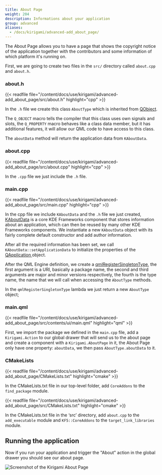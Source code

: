 ```yaml
---
title: About Page
weight: 204
description: Informations about your application
group: advanced
aliases:
  - /docs/kirigami/advanced-add_about_page/
---
```


The About Page allows you to have a page that shows the copyright notice of the application together with the contributors and some information of which platform it's running on.

First, we are going to create two files in the `src/` directory called `about.cpp` and `about.h`.

### about.h

{{< readfile file="/content/docs/use/kirigami/advanced-add_about_page/src/about.h" highlight="cpp" >}}

In the `.h` file we create this class `AboutType` which is inherited from [QObject](https://doc.qt.io/qt-5/qobject.html).


The `Q_OBJECT` macro tells the compiler that this class uses own signals and slots, the `Q_PROPERTY` macro behaves like a class data member, but it has additional features, it will allow our QML code to have access to this class.


The `aboutData` method will return the application data from `KAboutData`.

### about.cpp

{{< readfile file="/content/docs/use/kirigami/advanced-add_about_page/src/about.cpp" highlight="cpp" >}}

In the `.cpp` file we just include the `.h` file.

### main.cpp

{{< readfile file="/content/docs/use/kirigami/advanced-add_about_page/src/main.cpp" highlight="cpp" >}}

In the cpp file we include `KAboutData` and the `.h` file we just created, [KAboutData](docs:kcoreaddons;KAboutData) is a core KDE Frameworks component that stores information about an application, which can then be reused by many other KDE Frameworks components. We instantiate a new `KAboutData` object with its fairly complete default constructor and add author information.


After all the required information has been set, we call `KAboutData::setApplicationData` to initialize the properties of the [QApplication ](https://doc.qt.io/qt-5/qapplication.html) object.


After the QML Engine definition, we create a [qmlRegisterSingletonType](https://doc.qt.io/qt-5/qqmlengine.html#qmlRegisterSingletonType), the first argument is a URI, basically a package name, the second and third arguments are major and minor versions respectively, the fourth is the type name, the name that we will call when accessing the `AboutType` methods.

In the `qmlRegisterSingletonType` lambda we just return a new `AboutType` object;


### main.qml

{{< readfile file="/content/docs/use/kirigami/advanced-add_about_page/src/contents/ui/main.qml" highlight="qml" >}}

First, we import the package we defined in the `main.cpp` file, add a `Kirigami.Action` to our global drawer that will send us to the about page and create a component with a `Kirigami.AboutPage` in it, the About Page only have one property: `aboutData`, we then pass `AboutType.aboutData` to it.


### CMakeLists

{{< readfile file="/content/docs/use/kirigami/advanced-add_about_page/CMakeLists.txt" highlight="cmake" >}}

In the CMakeLists.txt file in our top-level folder, add `CoreAddons` to the `find_package` module. 

{{< readfile file="/content/docs/use/kirigami/advanced-add_about_page/src/CMakeLists.txt" highlight="cmake" >}}

In the CMakeLists.txt file in the ‘src’ directory, add `about.cpp` to the `add_executable` module and `KF5::CoreAddons` to the `target_link_libraries` module.


## Running the application

Now if you run your application and trigger the "About" action in the global drawer you should see our about page.

![Screenshot of the Kirigami About Page](about-page.png)
